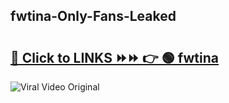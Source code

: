
 ## fwtina-Only-Fans-Leaked

# <h2><a href="https://clipsfans.com/fwtina&ref=git">🔗 Click to LINKS ⏩⏩ 👉 🟢 fwtina </a></h2>

<a href="https://clipsfans.com/fwtina&ref=git" rel="nofollow" data-target="animated-image.originalLink"><img src="https://i.ibb.co.com/xMMVF88/686577567.gif" alt="Viral Video Original" style="max-width: 100%; display: inline-block;" data-target="animated-image.originalImage"></a>
